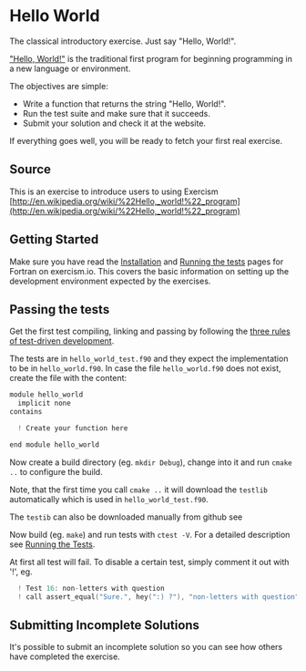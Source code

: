 # Hello World

The classical introductory exercise. Just say "Hello, World!".

["Hello, World!"](http://en.wikipedia.org/wiki/%22Hello,_world!%22_program) is
the traditional first program for beginning programming in a new language
or environment.

The objectives are simple:

- Write a function that returns the string "Hello, World!".
- Run the test suite and make sure that it succeeds.
- Submit your solution and check it at the website.

If everything goes well, you will be ready to fetch your first real exercise.


## Source

This is an exercise to introduce users to using Exercism [http://en.wikipedia.org/wiki/%22Hello,_world!%22_program](http://en.wikipedia.org/wiki/%22Hello,_world!%22_program)

## Getting Started

Make sure you have read the [Installation](https://exercism.io/tracks/fortran/installation) and [Running the tests](https://exercism.io/tracks/fortran/tests) pages for Fortran on exercism.io.
This covers the basic information on setting up the development environment expected by the exercises.

## Passing the tests

Get the first test compiling, linking and passing by following the [three rules of test-driven development](http://butunclebob.com/ArticleS.UncleBob.TheThreeRulesOfTdd).

The tests are in `hello_world_test.f90` and they expect the implementation to be in `hello_world.f90`.
In case the file `hello_world.f90` does not exist, create the file with the content:

```c
module hello_world
  implicit none
contains

  ! Create your function here

end module hello_world
```

Now create a build directory (eg. `mkdir Debug`), change into it and run `cmake ..`  to configure the build.

Note, that the first time you call `cmake ..` it will download the `testlib` automatically which is used in `hello_world_test.f90`.

The `testib` can also be downloaded manually from github see 

Now build (eg. `make`)  and run tests with `ctest -V`. For a detailed description see [Running the Tests](https://exercism.io/tracks/fortran/tests).

At first all test will fail.
To disable a certain test, simply comment it out with '!', eg.

```c
  ! Test 16: non-letters with question
  ! call assert_equal("Sure.", hey(":) ?"), "non-letters with question")
```

## Submitting Incomplete Solutions
It's possible to submit an incomplete solution so you can see how others have completed the exercise.
